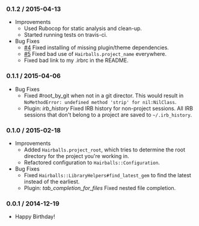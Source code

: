 ### 0.1.2 / 2015-04-13

* Improvements
    * Used Rubocop for static analysis and clean-up.
    * Started running tests on travis-ci.
* Bug Fixes
    * [#4](https://github.com/turboladen/hairballs/issues/4) Fixed installing of
      missing plugin/theme dependencies.
    * [#5](https://github.com/turboladen/hairballs/issues/5) Fixed bad use of
      `Hairballs.project_name` everywhere.
    * Fixed bad link to my .irbrc in the README.

### 0.1.1 / 2015-04-06

* Bug Fixes
    * Fixed #root_by_git when not in a git director. This would result in
      `NoMethodError: undefined method 'strip' for nil:NilClass`.
    * Plugin: *irb_history* Fixed IRB history for non-project sessions. All IRB 
      sessions that don't belong to a project are saved to `~/.irb_history`.

### 0.1.0 / 2015-02-18

* Improvements
    * Added `Hairballs.project_root`, which tries to determine the root
      directory for the project you're working in.
    * Refactored configuration to `Hairballs::Configuration`.
* Bug Fixes
    * Fixed `Hairballs::LibraryHelpers#find_latest_gem` to find the latest
      instead of the earliest.
    * Plugin: *tab_completion_for_files* Fixed nested file completion.

### 0.0.1 / 2014-12-19

* Happy Birthday!
